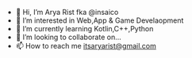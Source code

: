 - 👋 Hi, I’m Arya Rist fka @insaico 
- 👀 I’m interested in Web,App & Game Develaopment
- 🌱 I’m currently learning Kotlin,C++,Python
- 💞️ I’m looking to collaborate on...
- 📫 How to reach me itsaryarist@gmail.com


